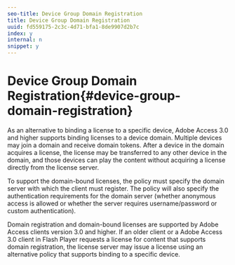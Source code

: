 ```yaml
---
seo-title: Device Group Domain Registration
title: Device Group Domain Registration
uuid: fd559175-2c3c-4d71-bfa1-8de9907d2b7c
index: y
internal: n
snippet: y
---
```


# Device Group Domain Registration{#device-group-domain-registration}

As an alternative to binding a license to a specific device, Adobe Access 3.0 and higher supports binding licenses to a device domain. Multiple devices may join a domain and receive domain tokens. After a device in the domain acquires a license, the license may be transferred to any other device in the domain, and those devices can play the content without acquiring a license directly from the license server.

To support the domain-bound licenses, the policy must specify the domain server with which the client must register. The policy will also specify the authentication requirements for the domain server (whether anonymous access is allowed or whether the server requires username/password or custom authentication).

Domain registration and domain-bound licenses are supported by Adobe Access clients version 3.0 and higher. If an older client or a Adobe Access 3.0 client in Flash Player requests a license for content that supports domain registration, the license server may issue a license using an alternative policy that supports binding to a specific device. 
